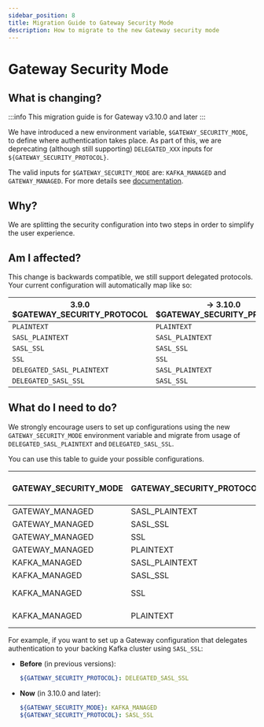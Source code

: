 ```yaml
---
sidebar_position: 8
title: Migration Guide to Gateway Security Mode
description: How to migrate to the new Gateway security mode
---
```


# Gateway Security Mode

## What is changing?

:::info
This migration guide is for Gateway v3.10.0 and later
:::

We have introduced a new environment variable, `$GATEWAY_SECURITY_MODE`, to define where authentication takes place. As part of this, we are deprecating (although still supporting) `DELEGATED_XXX` inputs for `${GATEWAY_SECURITY_PROTOCOL}`.

The valid inputs for `$GATEWAY_SECURITY_MODE` are: `KAFKA_MANAGED` and `GATEWAY_MANAGED`. For more details see [documentation](../configuration/env-variables.md#connect-from-clients-to-gateway).

## Why?

We are splitting the security configuration into two steps in order to simplify the user experience. 

## Am I affected?

This change is backwards compatible, we still support delegated protocols. Your current configuration will automatically map like so:

| **3.9.0 $GATEWAY_SECURITY_PROTOCOL** | → **3.10.0** $GATEWAY_SECURITY_PROTOCOL | → **3.10.0**  $GATEWAY_SECURITY_MODE |
|--------------------------------------|-----------------------------------------|--------------------------------------|
| `PLAINTEXT`                          | `PLAINTEXT`                             | `GATEWAY_MANAGED`                    |
| `SASL_PLAINTEXT`                     | `SASL_PLAINTEXT`                        | `GATEWAY_MANAGED`                    |
| `SASL_SSL`                           | `SASL_SSL`                              | `GATEWAY_MANAGED`                    |
| `SSL`                                | `SSL`                                   | `GATEWAY_MANAGED`                    |
| `DELEGATED_SASL_PLAINTEXT`           | `SASL_PLAINTEXT`                        | `KAFKA_MANAGED`                      |
| `DELEGATED_SASL_SSL`                 | `SASL_SSL`                              | `KAFKA_MANAGED`                      |

## What do I need to do?

We strongly encourage users to set up configurations using the new `GATEWAY_SECURITY_MODE` environment variable and migrate from usage of `DELEGATED_SASL_PLAINTEXT` and `DELEGATED_SASL_SSL`.

You can use this table to guide your possible configurations.

| GATEWAY_SECURITY_MODE | GATEWAY_SECURITY_PROTOCOL | Previous version GATEWAY_SECURITY_PROTOCOL equivalent |
|-----------------------|---------------------------|-------------------------------------------------------|
| GATEWAY_MANAGED       | SASL_PLAINTEXT            | SASL_PLAINTEXT                                        |
| GATEWAY_MANAGED       | SASL_SSL                  | SASL_SSL                                              |
| GATEWAY_MANAGED       | SSL                       | SSL                                                   |
| GATEWAY_MANAGED       | PLAINTEXT                 | PLAINTEXT                                             |
| KAFKA_MANAGED         | SASL_PLAINTEXT            | DELEGATED_SASL_PLAINTEXT                              |
| KAFKA_MANAGED         | SASL_SSL                  | DELEGATED_SASL_SSL                                    |
| KAFKA_MANAGED         | SSL                       | Invalid auth mode with Kafka. Will be rejected.       |
| KAFKA_MANAGED         | PLAINTEXT                 | Invalid auth mode with Kafka. Will be rejected.       |

For example, if you want to set up a Gateway configuration that delegates authentication
to your backing Kafka cluster using `SASL_SSL`:

- **Before** (in previous versions):

  ```yaml
  ${GATEWAY_SECURITY_PROTOCOL}: DELEGATED_SASL_SSL
  ```

- **Now** (in 3.10.0 and later):
  
  ```yaml
  ${GATEWAY_SECURITY_MODE}: KAFKA_MANAGED
  ${GATEWAY_SECURITY_PROTOCOL}: SASL_SSL
  ```
